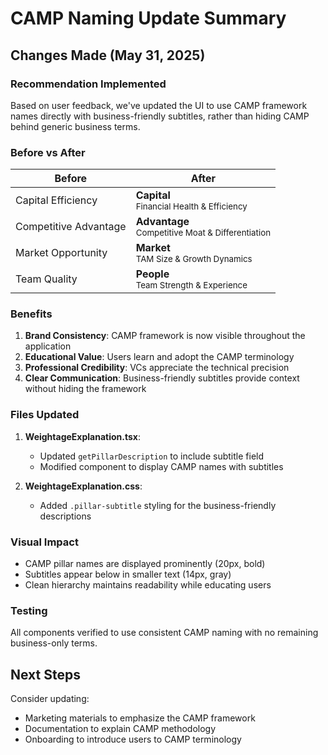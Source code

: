 # CAMP Naming Update Summary

## Changes Made (May 31, 2025)

### Recommendation Implemented
Based on user feedback, we've updated the UI to use CAMP framework names directly with business-friendly subtitles, rather than hiding CAMP behind generic business terms.

### Before vs After

| Before | After |
|--------|-------|
| Capital Efficiency | **Capital**<br/><small>Financial Health & Efficiency</small> |
| Competitive Advantage | **Advantage**<br/><small>Competitive Moat & Differentiation</small> |
| Market Opportunity | **Market**<br/><small>TAM Size & Growth Dynamics</small> |
| Team Quality | **People**<br/><small>Team Strength & Experience</small> |

### Benefits
1. **Brand Consistency**: CAMP framework is now visible throughout the application
2. **Educational Value**: Users learn and adopt the CAMP terminology
3. **Professional Credibility**: VCs appreciate the technical precision
4. **Clear Communication**: Business-friendly subtitles provide context without hiding the framework

### Files Updated
1. **WeightageExplanation.tsx**: 
   - Updated `getPillarDescription` to include subtitle field
   - Modified component to display CAMP names with subtitles
   
2. **WeightageExplanation.css**:
   - Added `.pillar-subtitle` styling for the business-friendly descriptions

### Visual Impact
- CAMP pillar names are displayed prominently (20px, bold)
- Subtitles appear below in smaller text (14px, gray)
- Clean hierarchy maintains readability while educating users

### Testing
All components verified to use consistent CAMP naming with no remaining business-only terms.

## Next Steps
Consider updating:
- Marketing materials to emphasize the CAMP framework
- Documentation to explain CAMP methodology  
- Onboarding to introduce users to CAMP terminology